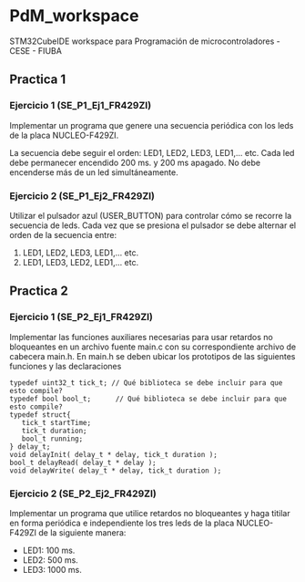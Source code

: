 # PdM_workspace
STM32CubeIDE workspace para Programación de microcontroladores - CESE - FIUBA

## Practica 1
### Ejercicio 1 (SE_P1_Ej1_FR429ZI)
Implementar un programa que genere una secuencia periódica con los leds de la placa NUCLEO-F429ZI.

La secuencia debe seguir el orden: LED1, LED2, LED3, LED1,... etc.
Cada led debe permanecer encendido 200 ms. y 200 ms apagado.  No debe encenderse más de un led simultáneamente.

### Ejercicio 2 (SE_P1_Ej2_FR429ZI)
Utilizar el pulsador azul (USER_BUTTON) para controlar cómo se recorre la secuencia de leds.  Cada vez que se presiona el pulsador se debe alternar el orden de la secuencia entre:
1. LED1, LED2, LED3, LED1,... etc.
2. LED1, LED3, LED2, LED1,... etc.


## Practica 2
### Ejercicio 1 (SE_P2_Ej1_FR429ZI)
Implementar las funciones auxiliares necesarias para usar retardos no bloqueantes en un archivo fuente main.c con su correspondiente archivo de cabecera main.h.
En main.h se deben ubicar los prototipos de las siguientes funciones y las declaraciones
```
typedef uint32_t tick_t; // Qué biblioteca se debe incluir para que esto compile?
typedef bool bool_t;	  // Qué biblioteca se debe incluir para que esto compile?
typedef struct{
   tick_t startTime;
   tick_t duration;
   bool_t running;
} delay_t;
void delayInit( delay_t * delay, tick_t duration );
bool_t delayRead( delay_t * delay );
void delayWrite( delay_t * delay, tick_t duration );
```
### Ejercicio 2 (SE_P2_Ej2_FR429ZI)
Implementar un programa que utilice retardos no bloqueantes y  haga titilar en forma periódica e independiente los tres leds de la placa NUCLEO-F429ZI de la siguiente manera:
- LED1: 100 ms. 
- LED2: 500 ms.
- LED3: 1000 ms.


